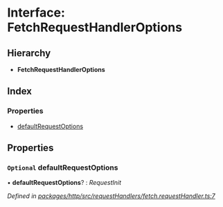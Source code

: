 # Interface: FetchRequestHandlerOptions

## Hierarchy

* **FetchRequestHandlerOptions**

## Index

### Properties

* [defaultRequestOptions](fetchrequesthandleroptions.md#optional-defaultrequestoptions)

## Properties

### `Optional` defaultRequestOptions

• **defaultRequestOptions**? : *RequestInit*

*Defined in [packages/http/src/requestHandlers/fetch.requestHandler.ts:7](https://github.com/headline-1/coolio/blob/420fd1d/packages/http/src/requestHandlers/fetch.requestHandler.ts#L7)*
